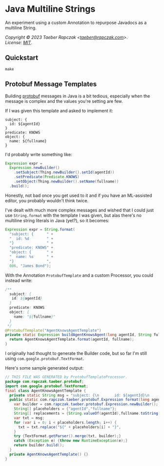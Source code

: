 # Java Multiline Strings

An experiment using a custom Annotation to repurpose Javadocs as a multiline String.

_Copyright © 2023 Taeber Rapczak \<taeber@rapczak.com>_.                        
_License: [MIT](LICENSE)_.

## Quickstart

```
make
```


## Protobuf Message Templates

Building [protobuf](https://protobuf.dev) messages in Java is a bit tedious,
especially when the message is complex and the values you're setting are few.

If I was given this template and asked to implement it:

```proto2
subject: {
  id: ${agentId}
}
predicate: KNOWS
object: {
  name: ${fullname}
}
```

I'd probably write something like:

```java
Expression expr =
  Expression.newBuilder()
    .setSubject(Thing.newBuilder().setId(agentId))
    .setPredicate(Predicate.KNOWS)
    .setObject(Thing.newBuilder().setName(fullname))
  .build();
```

Honestly, not bad once you get used to it and if you have an ML-assisted editor,
you probably wouldn't think twice.

I've dealt with much more complex messages and wished that I could just use
`String.format` with the template I was given, but alas there's no multiline
string literals in Java (yet?), so it becomes:

```java
Expression expr = String.format(
  "subject: {      " +
  "  id: %d        " +
  "}               " +
  "predicate: KNOWS" +
  "object: {       " +
  "  name: %s      " +
  "}               ",
  006, "James Bond");
```

With the Annotation `ProtobufTemplate` and a custom Processor, you could instead
write:

```java
/**
  subject: {
   id: ${agentId}
  }
  predicate: KNOWS
  object: {
    name: "${fullname}"
  }
 */
@ProtobufTemplate("AgentKnowsAgentTemplate")
private static Expression buildAgentKnowsAgent(long agentId, String fullname) {
  return AgentKnowsAgentTemplate.format(agentId, fullname);
}
```

I originally had thought to generate the Builder code, but so far I'm still
using `com.google.protobuf.TextFormat`.

Here's some sample generated output:

```java
// THIS FILE WAS GENERATED by ProtobufTemplateProcessor.
package com.rapczak.taeber.protobuf;
import com.google.protobuf.TextFormat;
final class AgentKnowsAgentTemplate {
  private static String msg = "subject: {\n       id: ${agentId}\n     }\n     predicate: KNOWS\n     object: {\n       name: \"${fullname}\"\n     }";
  public static com.rapczak.taeber.protobuf.Expression format(long agentId,java.lang.String fullname) {
    var builder = com.rapczak.taeber.protobuf.Expression.newBuilder();
    String[] placeholders = {"agentId","fullname"};
    String[] replacements = {String.valueOf(agentId),fullname.toString()};
    var txt = msg;
    for (var i = 0; i < placeholders.length; i++) {
      txt = txt.replace("${" + placeholders[i] + "}",                        replacements[i]);
    }
    try {TextFormat.getParser().merge(txt, builder);}
    catch (Exception e) {throw new RuntimeException(e);}
    return builder.build();
  }
  private AgentKnowsAgentTemplate() {}
}
```
